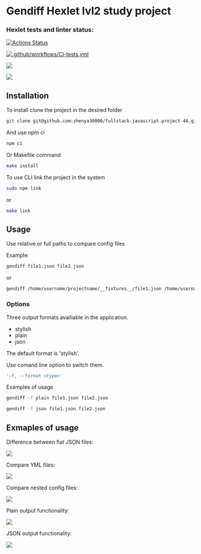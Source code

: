 # Gendiff Hexlet lvl2 study project

### Hexlet tests and linter status:
[![Actions Status](https://github.com/zhenya30000/fullstack-javascript-project-46/workflows/hexlet-check/badge.svg)](https://github.com/zhenya30000/fullstack-javascript-project-46/actions)

[![.github/workflows/CI-tests.yml](https://github.com/zhenya30000/fullstack-javascript-project-46/actions/workflows/CI-tests.yml/badge.svg)](https://github.com/zhenya30000/fullstack-javascript-project-46/actions/workflows/CI-tests.yml)

<a href="https://codeclimate.com/github/zhenya30000/fullstack-javascript-project-46/maintainability"><img src="https://api.codeclimate.com/v1/badges/efb541b8faa9a6d27aab/maintainability" /></a>

<a href="https://codeclimate.com/github/zhenya30000/fullstack-javascript-project-46/test_coverage"><img src="https://api.codeclimate.com/v1/badges/efb541b8faa9a6d27aab/test_coverage" /></a>

## Installation

To install clone the project in the desired folder
```sh
git clone git@github.com:zhenya30000/fullstack-javascript-project-46.git
```

And use npm ci
```sh
npm ci
```
Or Makefile command 
```sh
make install
```
To use CLI link the project in the system
```sh
sudo npm link
```
or 
```sh
make link
```
## Usage 
Use relative or full paths to compare config files

Example:
```sh
gendiff file1.json file2.json
```
or 
```sh
gendiff /home/username/projectname/__fixtures__/file1.json /home/username/projectname/__fixtures__/file2.json
```
### Options

Three output formats availiable in the application. 

- stylish
- plain
- json

The default format is 'stylish'.

Use comand line option to switch them.

```sh
'-f, --format <type>'
```

Examples of usage

```sh
gendiff -f plain file1.json file2.json 

gendiff -f json file1.json file2.json 
```

## Exmaples of usage

Difference between flat JSON files:

<a href="https://asciinema.org/a/pJ9zQKBFQCHPk0b8FivcCQLGq" target="_blank"><img src="https://asciinema.org/a/pJ9zQKBFQCHPk0b8FivcCQLGq.svg" /></a>

Compare YML files:

<a href="https://asciinema.org/a/zNDQP6yOskWYWRqU388dOo4Qq" target="_blank"><img src="https://asciinema.org/a/zNDQP6yOskWYWRqU388dOo4Qq.svg" /></a>

Compare nested config files:

<a href="https://asciinema.org/a/MDspwdc2y3l5lph8K7VqZDtLh" target="_blank"><img src="https://asciinema.org/a/MDspwdc2y3l5lph8K7VqZDtLh.svg" /></a>

Plain output functionality:

<a href="https://asciinema.org/a/AIFpRtZX7Ql8bV5APrMMVhF32" target="_blank"><img src="https://asciinema.org/a/AIFpRtZX7Ql8bV5APrMMVhF32.svg" /></a>

JSON output functionality:

<a href="https://asciinema.org/a/PPl2rV4ibsfoviUvU9J3hmn1w" target="_blank"><img src="https://asciinema.org/a/PPl2rV4ibsfoviUvU9J3hmn1w.svg" /></a>